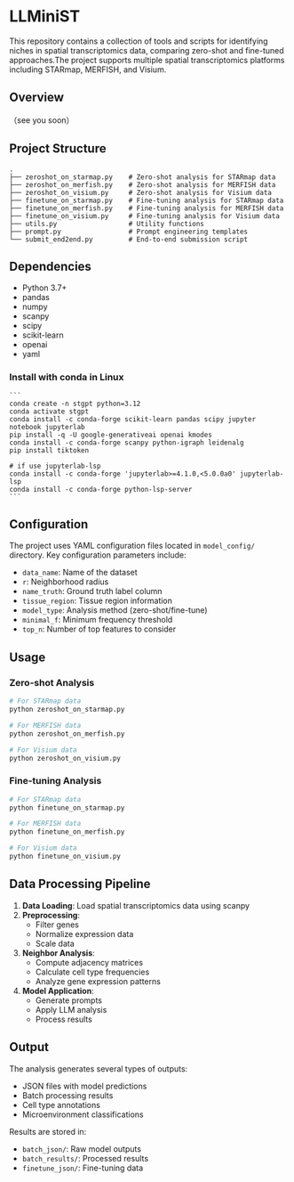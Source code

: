 # LLMiniST

This repository contains a collection of tools and scripts for identifying niches in spatial transcriptomics data, comparing zero-shot and fine-tuned approaches.The project supports multiple spatial transcriptomics platforms including STARmap, MERFISH, and Visium.

## Overview

（see you soon）

## Project Structure

```
.
├── zeroshot_on_starmap.py    # Zero-shot analysis for STARmap data
├── zeroshot_on_merfish.py    # Zero-shot analysis for MERFISH data
├── zeroshot_on_visium.py     # Zero-shot analysis for Visium data
├── finetune_on_starmap.py    # Fine-tuning analysis for STARmap data
├── finetune_on_merfish.py    # Fine-tuning analysis for MERFISH data
├── finetune_on_visium.py     # Fine-tuning analysis for Visium data
├── utils.py                  # Utility functions
├── prompt.py                 # Prompt engineering templates
└── submit_end2end.py         # End-to-end submission script
```



## Dependencies

- Python 3.7+
- pandas
- numpy
- scanpy
- scipy
- scikit-learn
- openai
- yaml

### Install with conda in Linux

    ```
    conda create -n stgpt python=3.12
    conda activate stgpt
    conda install -c conda-forge scikit-learn pandas scipy jupyter notebook jupyterlab
    pip install -q -U google-generativeai openai kmodes
    conda install -c conda-forge scanpy python-igraph leidenalg
    pip install tiktoken

    # if use jupyterlab-lsp
    conda install -c conda-forge 'jupyterlab>=4.1.0,<5.0.0a0' jupyterlab-lsp
    conda install -c conda-forge python-lsp-server
    ```

## Configuration

The project uses YAML configuration files located in `model_config/` directory. Key configuration parameters include:

- `data_name`: Name of the dataset
- `r`: Neighborhood radius
- `name_truth`: Ground truth label column
- `tissue_region`: Tissue region information
- `model_type`: Analysis method (zero-shot/fine-tune)
- `minimal_f`: Minimum frequency threshold
- `top_n`: Number of top features to consider

## Usage

### Zero-shot Analysis

```python
# For STARmap data
python zeroshot_on_starmap.py

# For MERFISH data
python zeroshot_on_merfish.py

# For Visium data
python zeroshot_on_visium.py
```

### Fine-tuning Analysis

```python
# For STARmap data
python finetune_on_starmap.py

# For MERFISH data
python finetune_on_merfish.py

# For Visium data
python finetune_on_visium.py
```


## Data Processing Pipeline

1. **Data Loading**: Load spatial transcriptomics data using scanpy
2. **Preprocessing**: 
   - Filter genes
   - Normalize expression data
   - Scale data
3. **Neighbor Analysis**:
   - Compute adjacency matrices
   - Calculate cell type frequencies
   - Analyze gene expression patterns
4. **Model Application**:
   - Generate prompts
   - Apply LLM analysis
   - Process results

## Output

The analysis generates several types of outputs:

- JSON files with model predictions
- Batch processing results
- Cell type annotations
- Microenvironment classifications

Results are stored in:
- `batch_json/`: Raw model outputs
- `batch_results/`: Processed results
- `finetune_json/`: Fine-tuning data

